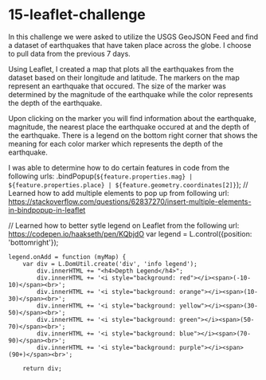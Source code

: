 # 15-leaflet-challenge

In this challenge we were asked to utilize the USGS GeoJSON Feed and find a dataset of earthquakes that have taken place across the globe.  I choose to pull data from the previous 7 days.

Using Leaflet, I created a map that plots all the earthquakes from the dataset based on their longitude and latitude.  The markers on the map represent an earthquake that occured.  The size of the marker was determined by the magnitude of the earthquake while the color represents the depth of the earthquake.

Upon clicking on the marker you will find information about the earthquake, magnitude, the nearest place the earthquake occured at and the depth of the earthquake. There is a legend on the bottom right corner that shows the meaning for each color marker which represents the depth of the earthquake.

I was able to determine how to do certain features in code from the following urls:
.bindPopup(`${feature.properties.mag} | ${feature.properties.place} | ${feature.geometry.coordinates[2]}`);
            // Learned how to add multiple elements to pop up from following url: https://stackoverflow.com/questions/62837270/insert-multiple-elements-in-bindpopup-in-leaflet

// Learned how to better sytle legend on Leaflet from the following url: https://codepen.io/haakseth/pen/KQbjdO
    var legend = L.control({position: 'bottomright'});

    legend.onAdd = function (myMap) {
        var div = L.DomUtil.create('div', 'info legend');
            div.innerHTML += "<h4>Depth Legend</h4>";
            div.innerHTML += '<i style="background: red"></i><span>(-10-10)</span><br>';
            div.innerHTML += '<i style="background: orange"></i><span>(10-30)</span><br>';
            div.innerHTML += '<i style="background: yellow"></i><span>(30-50)</span><br>';
            div.innerHTML += '<i style="background: green"></i><span>(50-70)</span><br>';
            div.innerHTML += '<i style="background: blue"></i><span>(70-90)</span><br>';
            div.innerHTML += '<i style="background: purple"></i><span>(90+)</span><br>';
   
        return div;
